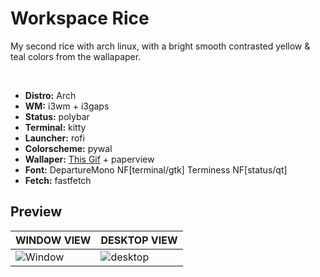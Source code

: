 # Workspace Rice
My second rice with arch linux, with a bright smooth contrasted yellow & teal colors from the wallapaper.

<br>

- __Distro:__ Arch
- __WM:__ i3wm + i3gaps
- __Status:__ polybar
- __Terminal:__ kitty
- __Launcher:__ rofi
- __Colorscheme:__ pywal
- __Wallaper:__ [This Gif](https://danbooru.donmai.us/posts/3939992) + paperview
- __Font:__ DepartureMono NF[terminal/gtk] Terminess NF[status/qt]
- __Fetch:__ fastfetch

## Preview
| **WINDOW VIEW**                                                                               | **DESKTOP VIEW**                                                                            |
|-----------------------------------------------------------------------------------------------|---------------------------------------------------------------------------------------------|
|    ![Window](https://github.com/user-attachments/assets/fa9d12a6-885a-4798-ad84-90853d5e5879) | ![desktop](https://github.com/user-attachments/assets/111e8b9d-bf50-4297-99f2-49896e341b9f) |
